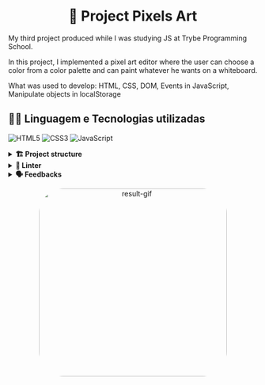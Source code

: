 <div align="center">
  <h1>🎨 Project Pixels Art</h1>
</div>

My third project produced while I was studying JS at Trybe Programming School.

In this project, I implemented a pixel art editor where the user can choose a color from a color palette and can paint whatever he wants on a whiteboard.

What was used to develop:
HTML, CSS, DOM, Events in JavaScript, Manipulate objects in localStorage

<!-- Regular deadline: November 16, 2022 at 2:00 pm -->

## 👨‍💻 Linguagem e Tecnologias utilizadas

![HTML5](https://img.shields.io/badge/html5-%23E34F26.svg?style=for-the-badge&logo=html5&logoColor=white)
![CSS3](https://img.shields.io/badge/css3-%231572B6.svg?style=for-the-badge&logo=css3&logoColor=white)
![JavaScript](https://img.shields.io/badge/javascript-%23323330.svg?style=for-the-badge&logo=javascript&logoColor=%23F7DF1E)

<details>
  <summary><strong>🏗 Project structure</strong></summary><br />

Built files:
`index.html`
`style.css`
`script.js`

Obs.: The image in the background isn't mine.

</details>

<details>
  <summary><strong>🔎 Linter</strong></summary><br />

### 🧠 ESLint e Stylelint

To ensure code quality, the `ESLint` and `Stylelint` linters were used in this project.
So the code will be available with good development practices, being more readable and easy to maintain!

ESLint is a tool for identifying and reporting patterns found in ECMAScript/JavaScript code. In many ways it is similar to JSLint and JSHint with a few exceptions:

* ESLint uses Espree for JavaScript parsing.
* ESLint uses an AST to evaluate patterns in code.
* ESLint is completely 'pluggable', each of the rules is a plugin and you can add […]

</details>

<details>
  <summary><strong>🗣 Feedbacks</strong></summary><br />
  
_Give me feedbacks, I'm open to new ideas_ 😉

</details>

<p align="center">
  <img
    src="https://media.discordapp.net/attachments/1062029691860566078/1070676625664004106/pixels-art.gif"
    alt="result-gif" height="380" style="border-radius:50px;">
</p>
